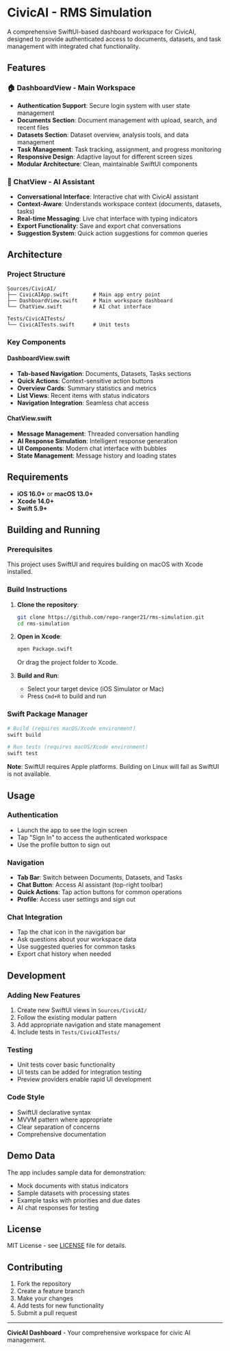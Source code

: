 # CivicAI - RMS Simulation

A comprehensive SwiftUI-based dashboard workspace for CivicAI, designed to provide authenticated access to documents, datasets, and task management with integrated chat functionality.

## Features

### 🏠 DashboardView - Main Workspace
- **Authentication Support**: Secure login system with user state management
- **Documents Section**: Document management with upload, search, and recent files
- **Datasets Section**: Dataset overview, analysis tools, and data management
- **Task Management**: Task tracking, assignment, and progress monitoring
- **Responsive Design**: Adaptive layout for different screen sizes
- **Modular Architecture**: Clean, maintainable SwiftUI components

### 💬 ChatView - AI Assistant
- **Conversational Interface**: Interactive chat with CivicAI assistant
- **Context-Aware**: Understands workspace context (documents, datasets, tasks)
- **Real-time Messaging**: Live chat interface with typing indicators
- **Export Functionality**: Save and export chat conversations
- **Suggestion System**: Quick action suggestions for common queries

## Architecture

### Project Structure
```
Sources/CivicAI/
├── CivicAIApp.swift        # Main app entry point
├── DashboardView.swift     # Main workspace dashboard
└── ChatView.swift          # AI chat interface

Tests/CivicAITests/
└── CivicAITests.swift      # Unit tests
```

### Key Components

#### DashboardView.swift
- **Tab-based Navigation**: Documents, Datasets, Tasks sections
- **Quick Actions**: Context-sensitive action buttons
- **Overview Cards**: Summary statistics and metrics
- **List Views**: Recent items with status indicators
- **Navigation Integration**: Seamless chat access

#### ChatView.swift
- **Message Management**: Threaded conversation handling
- **AI Response Simulation**: Intelligent response generation
- **UI Components**: Modern chat interface with bubbles
- **State Management**: Message history and loading states

## Requirements

- **iOS 16.0+** or **macOS 13.0+**
- **Xcode 14.0+**
- **Swift 5.9+**

## Building and Running

### Prerequisites
This project uses SwiftUI and requires building on macOS with Xcode installed.

### Build Instructions

1. **Clone the repository**:
   ```bash
   git clone https://github.com/repo-ranger21/rms-simulation.git
   cd rms-simulation
   ```

2. **Open in Xcode**:
   ```bash
   open Package.swift
   ```
   Or drag the project folder to Xcode.

3. **Build and Run**:
   - Select your target device (iOS Simulator or Mac)
   - Press `Cmd+R` to build and run

### Swift Package Manager
```bash
# Build (requires macOS/Xcode environment)
swift build

# Run tests (requires macOS/Xcode environment)  
swift test
```

**Note**: SwiftUI requires Apple platforms. Building on Linux will fail as SwiftUI is not available.

## Usage

### Authentication
- Launch the app to see the login screen
- Tap "Sign In" to access the authenticated workspace
- Use the profile button to sign out

### Navigation
- **Tab Bar**: Switch between Documents, Datasets, and Tasks
- **Chat Button**: Access AI assistant (top-right toolbar)
- **Quick Actions**: Tap action buttons for common operations
- **Profile**: Access user settings and sign out

### Chat Integration
- Tap the chat icon in the navigation bar
- Ask questions about your workspace data
- Use suggested queries for common tasks
- Export chat history when needed

## Development

### Adding New Features
1. Create new SwiftUI views in `Sources/CivicAI/`
2. Follow the existing modular pattern
3. Add appropriate navigation and state management
4. Include tests in `Tests/CivicAITests/`

### Testing
- Unit tests cover basic functionality
- UI tests can be added for integration testing
- Preview providers enable rapid UI development

### Code Style
- SwiftUI declarative syntax
- MVVM pattern where appropriate
- Clear separation of concerns
- Comprehensive documentation

## Demo Data
The app includes sample data for demonstration:
- Mock documents with status indicators
- Sample datasets with processing states  
- Example tasks with priorities and due dates
- AI chat responses for testing

## License

MIT License - see [LICENSE](LICENSE) file for details.

## Contributing

1. Fork the repository
2. Create a feature branch
3. Make your changes
4. Add tests for new functionality
5. Submit a pull request

---

**CivicAI Dashboard** - Your comprehensive workspace for civic AI management.